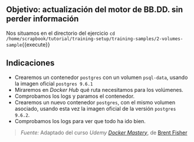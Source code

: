 ## Objetivo: actualización del motor de BB.DD. sin perder información

Nos situamos en el directorio del ejercicio ``cd /home/scrapbook/tutorial/training-setup/training-samples/2-volumes-sample``{{execute}}

## Indicaciones
- Crearemos un contenedor `postgres` con un volumen `psql-data`, usando la imagen oficial `postgres 9.6.1`
- Miraremos en _Docker Hub_ qué ruta necesitamos para los volúmenes.
- Comprobamos los logs y paramos el contenedor.
- Crearemos un nuevo contenedor `postgres`, con el mismo volumen asociado, usando esta vez la imagen oficial de la versión `postgres 9.6.2`.
- Comprobamos los logs para ver que todo ha ido bien.

> *Fuente:* Adaptado del curso _Udemy_ [_Docker Mastery_](https://www.udemy.com/docker-mastery/learn/v4/content), de [Brent Fisher](https://www.bretfisher.com/)
